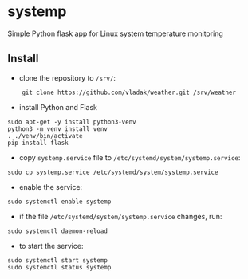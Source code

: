 # systemp
Simple Python flask app for Linux system temperature monitoring

## Install

- clone the repository to `/srv/`:
```
    git clone https://github.com/vladak/weather.git /srv/weather
```
- install Python and Flask
```
sudo apt-get -y install python3-venv
python3 -m venv install venv
. ./venv/bin/activate
pip install flask
```
- copy `systemp.service` file to `/etc/systemd/system/systemp.service`:
```
sudo cp systemp.service /etc/systemd/system/systemp.service
```
- enable the service:
```
sudo systemctl enable systemp
```
- if the file `/etc/systemd/system/systemp.service` changes, run:
```
sudo systemctl daemon-reload
```
- to start the service:
```
sudo systemctl start systemp
sudo systemctl status systemp
```
